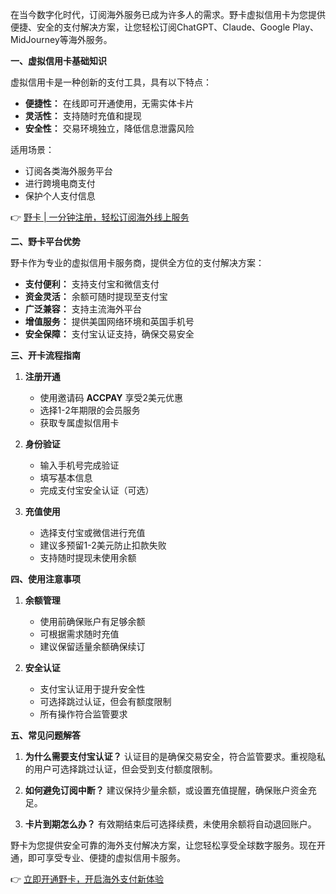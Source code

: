 在当今数字化时代，订阅海外服务已成为许多人的需求。野卡虚拟信用卡为您提供便捷、安全的支付解决方案，让您轻松订阅ChatGPT、Claude、Google Play、MidJourney等海外服务。

**一、虚拟信用卡基础知识**

虚拟信用卡是一种创新的支付工具，具有以下特点：

- **便捷性：** 在线即可开通使用，无需实体卡片
- **灵活性：** 支持随时充值和提现
- **安全性：** 交易环境独立，降低信息泄露风险

适用场景：
- 订阅各类海外服务平台
- 进行跨境电商支付
- 保护个人支付信息

👉 [野卡 | 一分钟注册，轻松订阅海外线上服务](https://bit.ly/bewildcard)

**二、野卡平台优势**

野卡作为专业的虚拟信用卡服务商，提供全方位的支付解决方案：

- **支付便利：** 支持支付宝和微信支付
- **资金灵活：** 余额可随时提现至支付宝
- **广泛兼容：** 支持主流海外平台
- **增值服务：** 提供美国网络环境和英国手机号
- **安全保障：** 支付宝认证支持，确保交易安全

**三、开卡流程指南**

1. **注册开通**
   - 使用邀请码 **ACCPAY** 享受2美元优惠
   - 选择1-2年期限的会员服务
   - 获取专属虚拟信用卡

2. **身份验证**
   - 输入手机号完成验证
   - 填写基本信息
   - 完成支付宝安全认证（可选）

3. **充值使用**
   - 选择支付宝或微信进行充值
   - 建议多预留1-2美元防止扣款失败
   - 支持随时提现未使用余额

**四、使用注意事项**

1. **余额管理**
   - 使用前确保账户有足够余额
   - 可根据需求随时充值
   - 建议保留适量余额确保续订

2. **安全认证**
   - 支付宝认证用于提升安全性
   - 可选择跳过认证，但会有额度限制
   - 所有操作符合监管要求

**五、常见问题解答**

1. **为什么需要支付宝认证？**
   认证目的是确保交易安全，符合监管要求。重视隐私的用户可选择跳过认证，但会受到支付额度限制。

2. **如何避免订阅中断？**
   建议保持少量余额，或设置充值提醒，确保账户资金充足。

3. **卡片到期怎么办？**
   有效期结束后可选择续费，未使用余额将自动退回账户。

野卡为您提供安全可靠的海外支付解决方案，让您轻松享受全球数字服务。现在开通，即可享受专业、便捷的虚拟信用卡服务。

👉 [立即开通野卡，开启海外支付新体验](https://bit.ly/bewildcard)